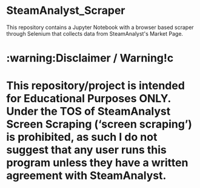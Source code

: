# SteamAnalyst_Scraper
This repository contains a Jupyter Notebook with a browser based scraper through Selenium that collects data from SteamAnalyst's Market Page.

<h1>:warning:Disclaimer / Warning!c<h1> 
	
			
This repository/project is intended for Educational Purposes ONLY. Under the TOS of SteamAnalyst Screen Scraping  (‘screen scraping’) is prohibited, as such I do not suggest that any user runs this program unless they have a written agreement with SteamAnalyst.

